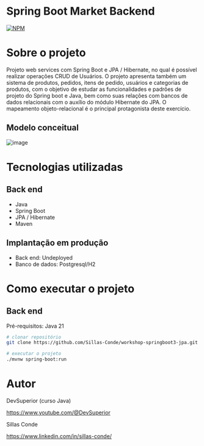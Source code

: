 # Spring Boot Market Backend
[![NPM](https://img.shields.io/npm/l/react)](https://github.com/Sillas-Conde/workshop-springboot3-jpa/blob/main/LICENSE) 

# Sobre o projeto

Projeto web services com Spring Boot e JPA / Hibernate, no qual é possível realizar operações CRUD de Usuários. O projeto apresenta também um 
sistema de produtos, pedidos, itens de pedido, usuários e categorias de produtos, com o objetivo de estudar as funcionalidades e padrões de projeto 
do Spring boot e Java, bem como suas relações com bancos de dados relacionais com o auxílio do módulo Hibernate do JPA. O mapeamento objeto-relacional é o principal
protagonista deste exercício.


## Modelo conceitual
![image](https://github.com/Sillas-Conde/workshop-springboot3-jpa/assets/70293259/790578f7-fa5a-4001-9d14-7af65bb8ef53)


# Tecnologias utilizadas
## Back end
- Java
- Spring Boot
- JPA / Hibernate
- Maven


## Implantação em produção
- Back end: Undeployed
- Banco de dados: Postgresql/H2

# Como executar o projeto

## Back end
Pré-requisitos: Java 21

```bash
# clonar repositório
git clone https://github.com/Sillas-Conde/workshop-springboot3-jpa.git

# executar o projeto
./mvnw spring-boot:run
```


# Autor

DevSuperior (curso Java)

https://www.youtube.com/@DevSuperior

Sillas Conde

https://www.linkedin.com/in/sillas-conde/

